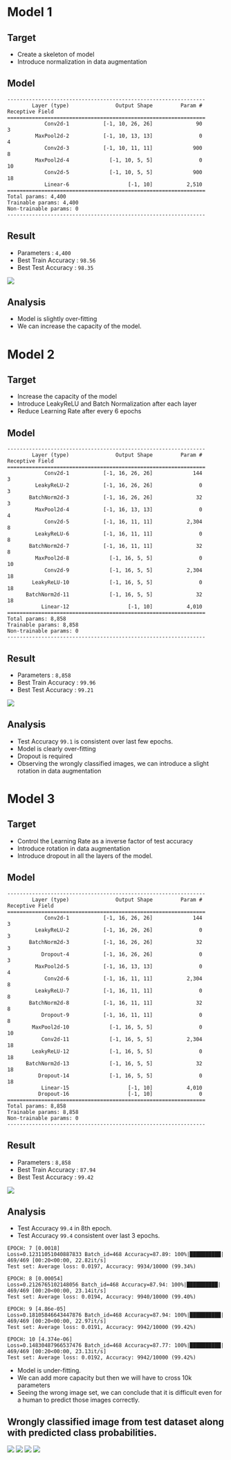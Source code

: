 # Model 1

## Target
- Create a skeleton of model
- Introduce normalization in data augmentation

## Model
```
----------------------------------------------------------------
        Layer (type)               Output Shape         Param #     Receptive Field
================================================================
            Conv2d-1           [-1, 10, 26, 26]              90           3
         MaxPool2d-2           [-1, 10, 13, 13]               0           4
            Conv2d-3           [-1, 10, 11, 11]             900           8
         MaxPool2d-4             [-1, 10, 5, 5]               0          10
            Conv2d-5             [-1, 10, 5, 5]             900          18
            Linear-6                   [-1, 10]           2,510
================================================================
Total params: 4,400
Trainable params: 4,400
Non-trainable params: 0
----------------------------------------------------------------
```

## Result
- Parameters : `4,400`
- Best Train Accuracy : `98.56`
- Best Test Accuracy : `98.35` 

![](https://github.com/divyanshuraj6815/EVA6/blob/main/Experiment_5/images/5_1.png)

## Analysis
- Model is slightly over-fitting
- We can increase the capacity of the model.

# Model 2
## Target
- Increase the capacity of the model
- Introduce LeakyReLU and Batch Normalization after each layer
- Reduce Learning Rate after every 6 epochs

## Model
```
----------------------------------------------------------------
        Layer (type)               Output Shape         Param #     Receptive Field
================================================================
            Conv2d-1           [-1, 16, 26, 26]             144           3
         LeakyReLU-2           [-1, 16, 26, 26]               0           3
       BatchNorm2d-3           [-1, 16, 26, 26]              32           3
         MaxPool2d-4           [-1, 16, 13, 13]               0           4
            Conv2d-5           [-1, 16, 11, 11]           2,304           8
         LeakyReLU-6           [-1, 16, 11, 11]               0           8
       BatchNorm2d-7           [-1, 16, 11, 11]              32           8
         MaxPool2d-8             [-1, 16, 5, 5]               0          10
            Conv2d-9             [-1, 16, 5, 5]           2,304          18
        LeakyReLU-10             [-1, 16, 5, 5]               0          18
      BatchNorm2d-11             [-1, 16, 5, 5]              32          18
           Linear-12                   [-1, 10]           4,010
================================================================
Total params: 8,858
Trainable params: 8,858
Non-trainable params: 0
----------------------------------------------------------------
```
## Result
- Parameters : `8,858`
- Best Train Accuracy : `99.96`
- Best Test Accuracy : `99.21` 

![](https://github.com/divyanshuraj6815/EVA6/blob/main/Experiment_5/images/5_2.png)

## Analysis
- Test Accuracy `99.1` is consistent over last few epochs.
- Model is clearly over-fitting
- Dropout is required
- Observing the wrongly classified images, we can introduce a slight rotation in data augmentation

# Model 3

## Target
- Control the Learning Rate as a inverse factor of test accuracy
- Introduce rotation in data augmentation
- Introduce dropout in all the layers of the model.

## Model
```
----------------------------------------------------------------
        Layer (type)               Output Shape         Param #     Receptive Field
================================================================
            Conv2d-1           [-1, 16, 26, 26]             144           3
         LeakyReLU-2           [-1, 16, 26, 26]               0           3
       BatchNorm2d-3           [-1, 16, 26, 26]              32           3
           Dropout-4           [-1, 16, 26, 26]               0           3
         MaxPool2d-5           [-1, 16, 13, 13]               0           4
            Conv2d-6           [-1, 16, 11, 11]           2,304           8
         LeakyReLU-7           [-1, 16, 11, 11]               0           8
       BatchNorm2d-8           [-1, 16, 11, 11]              32           8
           Dropout-9           [-1, 16, 11, 11]               0           8
        MaxPool2d-10             [-1, 16, 5, 5]               0          10
           Conv2d-11             [-1, 16, 5, 5]           2,304          18
        LeakyReLU-12             [-1, 16, 5, 5]               0          18
      BatchNorm2d-13             [-1, 16, 5, 5]              32          18
          Dropout-14             [-1, 16, 5, 5]               0          18
           Linear-15                   [-1, 10]           4,010
          Dropout-16                   [-1, 10]               0
================================================================
Total params: 8,858
Trainable params: 8,858
Non-trainable params: 0
----------------------------------------------------------------
```

## Result
- Parameters : `8,858`
- Best Train Accuracy : `87.94`
- Best Test Accuracy : `99.42` 

![](https://github.com/divyanshuraj6815/EVA6/blob/main/Experiment_5/images/5_3.png)

## Analysis
- Test Accuracy `99.4` in 8th epoch.
- Test Accuracy `99.4` consistent over last 3 epochs.
```
EPOCH: 7 [0.0018]
Loss=0.12311051040887833 Batch_id=468 Accuracy=87.89: 100%|██████████| 469/469 [00:20<00:00, 22.82it/s]
Test set: Average loss: 0.0197, Accuracy: 9934/10000 (99.34%)

EPOCH: 8 [0.00054]
Loss=0.2126765102148056 Batch_id=468 Accuracy=87.94: 100%|██████████| 469/469 [00:20<00:00, 23.14it/s]
Test set: Average loss: 0.0194, Accuracy: 9940/10000 (99.40%)

EPOCH: 9 [4.86e-05]
Loss=0.18105846643447876 Batch_id=468 Accuracy=87.94: 100%|██████████| 469/469 [00:20<00:00, 22.97it/s]
Test set: Average loss: 0.0191, Accuracy: 9942/10000 (99.42%)

EPOCH: 10 [4.374e-06]
Loss=0.14830487966537476 Batch_id=468 Accuracy=87.77: 100%|██████████| 469/469 [00:20<00:00, 23.13it/s]
Test set: Average loss: 0.0192, Accuracy: 9942/10000 (99.42%)
```
- Model is under-fitting.
- We can add more capacity but then we will have to cross 10k parameters
- Seeing the wrong image set, we can conclude that it is difficult even for a human to predict those images correctly.

## Wrongly classified image from test dataset along with predicted class probabilities.
![](https://github.com/divyanshuraj6815/EVA6/blob/main/Experiment_5/images/5_wrong.png)
![](https://github.com/divyanshuraj6815/EVA6/blob/main/Experiment_5/images/5_wrong_1.png)
![](https://github.com/divyanshuraj6815/EVA6/blob/main/Experiment_5/images/5_wrong_2.png)
![](https://github.com/divyanshuraj6815/EVA6/blob/main/Experiment_5/images/5_wrong_3.png)
